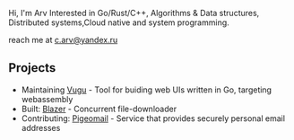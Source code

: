 Hi, I'm Arv
Interested in Go/Rust/C++, Algorithms & Data structures, Distributed systems,Cloud native and system programming.

reach me at c.arv@yandex.ru

## Projects
* Maintaining [Vugu](https://github.com/vugu/vugu) - Tool for buiding web UIs written in Go, targeting webassembly
* Built: [Blazer](https://github.com/arvryna/blazer) - Concurrent file-downloader  
* Contributing: [Pigeomail](https://github.com/requiemofthesouls/pigeomail) - Service that provides securely personal email addresses

<!-- <img align="left" src="https://github-readme-stats.vercel.app/api/top-langs/?username=arvryna&hide=html,ruby, scss" /> -->

